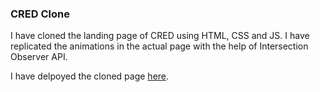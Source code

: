 ### CRED Clone
I have cloned the landing page of CRED using HTML, CSS and JS. I have replicated the animations in the actual page with the help of Intersection Observer API.

I have delpoyed the cloned page [here](https://cred-responsive-three.vercel.app/).
